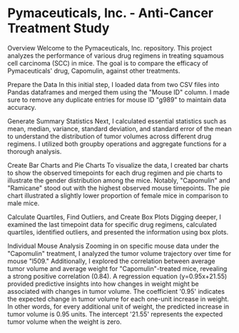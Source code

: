 # Pymaceuticals, Inc. - Anti-Cancer Treatment Study

Overview
Welcome to the Pymaceuticals, Inc. repository. This project analyzes the performance of various drug regimens in treating squamous cell carcinoma (SCC) in mice. The goal is to compare the efficacy of Pymaceuticals' drug, Capomulin, against other treatments.

Prepare the Data
In this initial step, I loaded data from two CSV files into Pandas dataframes and merged them using the "Mouse ID" column. I made sure to remove any duplicate entries for mouse ID "g989" to maintain data accuracy.

Generate Summary Statistics
Next, I calculated essential statistics such as mean, median, variance, standard deviation, and standard error of the mean to understand the distribution of tumor volumes across different drug regimens. I utilized both groupby operations and aggregate functions for a thorough analysis.

Create Bar Charts and Pie Charts
To visualize the data, I created bar charts to show the observed timepoints for each drug regimen and pie charts to illustrate the gender distribution among the mice. Notably, "Capomulin" and "Ramicane" stood out with the highest observed mouse timepoints. The pie chart illustrated a slightly lower proportion of female mice in comparison to male mice.

Calculate Quartiles, Find Outliers, and Create Box Plots
Digging deeper, I examined the last timepoint data for specific drug regimens, calculated quartiles, identified outliers, and presented the information using box plots.

Individual Mouse Analysis
Zooming in on specific mouse data under the "Capomulin" treatment, I analyzed the tumor volume trajectory over time for mouse "l509." Additionally, I explored the correlation between average tumor volume and average weight for "Capomulin"-treated mice, revealing a strong positive correlation (0.84). A regression equation (y=0.95x+21.55) provided predictive insights into how changes in weight might be associated with changes in tumor volume. The coefficient '0.95' indicates the expected change in tumor volume for each one-unit increase in weight. In other words, for every additional unit of weight, the predicted increase in tumor volume is 0.95 units. The intercept '21.55' represents the expected tumor volume when the weight is zero.
